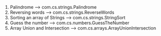 1) Palindrome --> com.cs.strings.Palindrome
2) Reversing words --> com.cs.strings.ReverseWords
3) Sorting an array of Strings --> com.cs.strings.StringSort
4) Guess the number --> com.cs.numbers.GuessTheNumber
5) Array Union and Intersection --> com.cs.arrays.ArrayUnionIntersection

